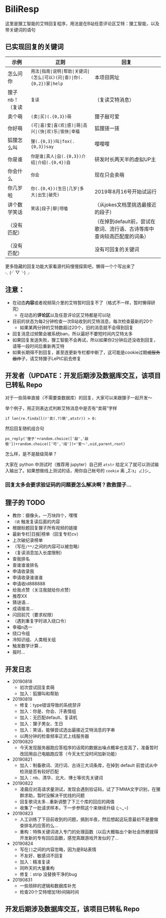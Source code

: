 # BiliResp

这里是狸工智能的艾特回复程序，用法是在B站任意评论区艾特：狸工智能，以及带关键词的语句


## 已实现回复的关键词

示例 | 正则 | 回复
------------ | ------------- | -------------
怎么问你 | `用法\|指南\|说明\|帮助\|关键词\|(怎么\|可以)(问\|查)\|你(.{0,2})家\|help` | 本项目网址
狸子nb！（复读 | `复读` | （复读艾特消息）
卖个萌 | `(卖\|买)(.{0,3})萌` | 狸子敲可爱
你好萌 | `(可\|喜)爱\|喜(欢\|感)\|萌\|高兴\|(快\|欢)乐\|愉快\|幸福` | 狐狸搓一搓
狐狸怎么叫 | `狸(.{0,3})叫\|fox(.{0,3})say` | 嘤嘤嘤
你是谁 | `你是谁\|真人\|自(.{0,3})介绍\|介绍(.{0,4})自` | 研发时长两天半的虚拟UP主
你会什么 | `你会` | 现在只会卖萌
你几岁啦 | `你(.{0,4})(生日\|几岁\|多大\|出生\|破壳)` | 2019年8月16号开始试运行
讲个数学笑话 | `笑话\|段子\|聊\|唠嗑` | （从jokes文档里挑选最接近的段子）
（没有匹配） |  | （在掉到default前，尝试在歌词、流行语、古诗等库中查询较高匹配度的词条）
（没有匹配） |  | 没有可回复的关键词

更多隐藏的回复功能大家看源代码慢慢探索吧，懒得一个个写出来了 ╮(╯▽╰)╭



## 注意：

- 在动态**内容**或者视频简介里的艾特暂时回复不了（格式不一样，暂时懒得研究）
  - 在动态的**评论区**以及任意评论区艾特都是可以哒
- 目前的状态为每2分钟检查一次B站收到的艾特消息，每次检查最新的20个
  - 如果某两分钟的艾特数超过20个，旧的消息就不会得到回复
- 回复消息过频繁会被系统ban，所以最好不要短时间内艾特太多
- 如果回复发送失败，狸工智能不会再试，所以如果你2分钟后还没收到回复，请等一段时间后重新再艾特
- 如果长期得不到回复，甚至连更新专栏都中断了，这可能是cookie过期~~或服务器炸了~~，请艾特狸子LePtC前去修复


## 开发者（UPDATE：开发后期涉及数据库交互，该项目已转私 Repo

对于一些简单直接（不需要查数据库）的回复，大家可以来跟狸子一起开发～

举个例子，用正则表达式判断艾特消息中是否有“卖萌”字样

`if len(re.findall(r'卖(.?)萌',atstr)) > 0:`

然后回复随机组合句

`po_reply('狸子'+random.choice(['敲','敲极'])+random.choice(['可','阔'])+'爱～',oid,parent,root)`

怎么样，是不是敲级简单？

大家在 python 中测试时（推荐用 jupyter）自己把 `atstr` 给定义了就可以测试输入输出了。如果想做线上测试的话，用你自己帐号的 `cookie` 奥 \_Σ:з」∠)シ\_

### 回复太多会要求验证码的问题要怎么解决啊？救救狸子…


## 狸子的 TODO

- 教你：摄像头，一万块四个，嘿嘿
- `（说` 触发复读后面的内容
- 根据标题回复狸子所有视频的链接
- 最新专栏|日报|榜单（回复专栏cv）
- 上次破纪录榜单
- （写在`/**/`之间的内容可以被忽略）
- （复读消息加入长度限制）
- 查我排名
- 查谁谁谁排名
- 申请收录我
- 申请收录谁谁谁
- 申请收id888888
- 给我点赞（关注我就给你点赞）
- 推荐XX
- 猜谜语…
- 成语接龙…
- 闪回前咒（要求权限）
- （遇到重复字时进入绕口令）
- 幸福n选一
- 绕口令组
- 冷知识组、人类相关组
- 触发数学计算…
- 报时…


## 开发日志

- 20190818
  - 初次尝试回复卖萌
  - 加入：狐狸叫和帮助
- 20190819
  - 修复：type错误导致的系统禁评
  - 加入：你是、你会、汗表情组
  - 加入：无匹配default、复读机
  - 加入：狸子男女、生日
  - 加入：笑话，能够尝试选出最接近艾特消息的字串
  - 以两分钟的检查频率正式上线服务器
- 20190820
  - 今天发现服务器跑应答程序的话爬的数据出噪点概率也变高了，准备暂时改回用自己电脑跑应答（今天太忙没时间加新功能）
- 20190821
  - 加入：制备歌词、流行词、古诗三大词条库，在掉到 default 前尝试从中检测是否有较好匹配
  - 加入：nb、清华、北大、博士等优先关键词
- 20190822
  - 凌晨应对高请求量测试，发现会遇到验证码，试了下MMA文字识别，在狸群求助，暂时没解决干扰线的问题
  - 回复歌词太多…重新调整了下三个库的回应的阈值
  - 收集了一批请求样本，下一步参照这个来继续升级 (;¬\_¬)
- 20190823
  - 人工训练了下目前收到的问题，搞到半夜，然后想起这玩意最初不是要做查排名的应答的么…
  - 重构：特殊关键词进入专门的处理函数（以后大概每出个新社会热梗就得开发新的专有回应函数，感觉真跟游戏开发似的了…
- 20190824
  - 写在`[]`之间的内容忽略，因为是B站表情
  - 不友好、敏感词不回复
  - 加入：精准复读
  - 同昨天的大量重构
  - 修复：strip 没替换干净的bug
- 20190831
  - 一些琐碎的逻辑和数据库补充
  - 检查20个艾特增加1秒间隔时间

## 开发后期涉及数据库交互，该项目已转私 Repo
